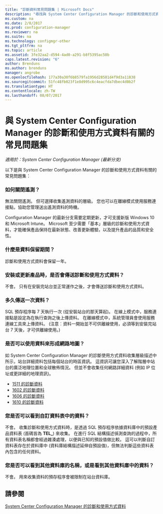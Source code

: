 ```yaml
---
title: "診斷資料常見問題集 | Microsoft Docs"
description: "尋找與 System Center Configuration Manager 的診斷和使用方式資料有關的常見問題集。"
ms.custom: na
ms.date: 2/8/2017
ms.prod: configuration-manager
ms.reviewer: na
ms.suite: na
ms.technology: configmgr-other
ms.tgt_pltfrm: na
ms.topic: article
ms.assetid: 3fe32aa2-d594-4ad0-a291-b8f5395ac50b
caps.latest.revision: "6"
author: Brenduns
ms.author: brenduns
manager: angrobe
ms.openlocfilehash: 177a30a30f6b8579fa1956d28581d4f9d3a11838
ms.sourcegitcommit: 51fc48fb023f1e8d995c6c4eacfda7dbec4d0b2f
ms.translationtype: HT
ms.contentlocale: zh-TW
ms.lasthandoff: 08/07/2017
---
```

# <a name="frequently-asked-questions-about-diagnostics-and-usage-data-for-system-center-configuration-manager"></a>與 System Center Configuration Manager 的診斷和使用方式資料有關的常見問題集

*適用於：System Center Configuration Manager (最新分支)*

以下是與 System Center Configuration Manager 的診斷和使用方式資料有關的常見問題集：  

###  <a name="bkmk_off"></a> 如何關閉遙測？  
無法關閉遙測。 但可選擇收集遙測資料的層級。 您也可以在離線模式使用服務連接點，協助您管理送出遙測資料的時機。

Configuration Manager 的最新分支需要定期更新，才可支援新版 Windows 10 和 Microsoft Intune。 Microsoft 至少需要「基本」層級的診斷和使用方式資料，才能確保產品保持在最新狀態、改善更新體驗，以及提升產品的品質和安全性。

###  <a name="bkmk_retention"></a> 什麼是資料保留期間？  
 診斷和使用方式資料會保留一年。  

###  <a name="bkmk_update"></a> 安裝或更新產品時，是否會傳送診斷和使用方式資料？  
 不會。 只有在安裝完站台並正常運作之後，才會傳送診斷和使用方式資料。  

###  <a name="bkmk_frequency"></a> 多久傳送一次資料？  
 SQL 預存程序每 7 天執行一次 (從安裝站台的那天算起)。 在線上模式中，服務連接點是設定為在執行查詢之後上傳資料。 在離線模式中，系統管理員會使用服務連線工具來上傳資料。 (注意︰資料一開始並不可供離線使用，必須等到安裝完站台 7 天後，才可供離線使用。)  

###  <a name="bkmk_network"></a> 是否可以使用資料來形成網路地圖？  
 如 System Center Configuration Manager 的診斷使用方式資料收集層級描述中所示，站台詳細資料包括每個站台的時區資訊。 這資訊可讓您深入了解階層中站台的廣泛地理位置和全球散佈情況。 但並不會收集任何網路詳細資料 (例如 IP 位址或更詳細的地理資訊)。
 - [1511 的診斷資料](/sccm/core/plan-design/diagnostics/levels-of-diagnostic-usage-data-collection-1511)
 - [1602 的診斷資料](/sccm/core/plan-design/diagnostics/levels-of-diagnostic-usage-data-collection-1602)
 - [1606 的診斷資料](/sccm/core/plan-design/diagnostics/levels-of-diagnostic-usage-data-collection-1606)
 - [1610 的診斷資料](/sccm/core/plan-design/diagnostics/levels-of-diagnostic-usage-data-collection-1610)


###  <a name="bkmk_tables"></a> 您是否可以看到自訂資料表中的資料？  
 不會。 收集診斷和使用方式資料時，是透過 SQL 預存程序依據資料庫中的預設產品資料表 (首碼皆為 **TEL_**) 來收集。 在進行 SQL 結構描述偵測查詢的過程中，所有資料表名稱都會經過雜湊處理，以便與已知的預設值做比較。 這可以判斷自訂資料表存在於資料庫中 (資料庫結構描述延伸自預設值)，但無法判斷這些資料表內包含的任何資料。  

###  <a name="bkmk_databases"></a> 您是否可以看到其他資料庫的名稱，或是看到其他資料庫中的資料？  
 不會。 用來收集資料的預存程序會被限制在站台資料庫。  

## <a name="see-also"></a>請參閱  
 [System Center Configuration Manager 的診斷和使用方式資料](../../core/plan-design/diagnostics/diagnostics-and-usage-data.md)
